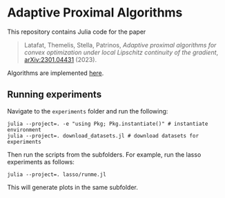 # Adaptive Proximal Algorithms

This repository contains Julia code for the paper

> Latafat, Themelis, Stella, Patrinos, *Adaptive proximal algorithms for convex optimization under local Lipschitz continuity of the gradient*, [arXiv:2301.04431](https://arxiv.org/abs/2301.04431) (2023).

Algorithms are implemented [here](./src/AdaProx.jl).

## Running experiments

Navigate to the `experiments` folder and run the following:

```
julia --project=. -e "using Pkg; Pkg.instantiate()" # instantiate environment
julia --project=. download_datasets.jl # download datasets for experiments
```

Then run the scripts from the subfolders.
For example, run the lasso experiments as follows:

```
julia --project=. lasso/runme.jl
```

This will generate plots in the same subfolder.
